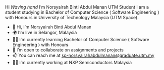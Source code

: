 Hi *Waving hand* I’m Norsyairah Binti Abdul Manan
UTM Student
I am a student studying in Bachelor of Computer Science ( Software Engineering ) with Honours in University of Technology Malaysia (UTM Space).

- 👋 Hi, I’m Norsyairah Binti Abdul Manan
- 🌍 I’m live in Selangor, Malaysia
- 👩‍🎓 I’m currently learning Bachelor of Computer Science ( Software Engineering ) with Honours
- 🤝 I’m open to collaborate on assignments and projects
- 📫 You can reach me at sp-norsyairahabdulmanan@graduate.utm.my
- 👩‍🏭 I’m currently working at NXP Semiconductors Malaysia


<!---
kkyng14/kkyng14 is a ✨ special ✨ repository because its `README.md` (this file) appears on your GitHub profile.
You can click the Preview link to take a look at your changes.
--->
